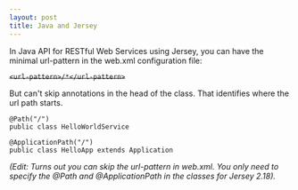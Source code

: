 ```yaml
---
layout: post
title: Java and Jersey
---
```


In Java API for RESTful Web Services using Jersey, you can have the minimal url-pattern in the web.xml configuration file:

 ~~`<url-pattern>/*</url-pattern>`~~

But can't skip annotations in the head of the class. That identifies where the url path starts.

```
@Path("/")
public class HelloWorldService
```
```
@ApplicationPath("/")
public class HelloApp extends Application
```
*(Edit: Turns out you can skip the url-pattern in web.xml. You only need to specify the @Path and @ApplicationPath in the classes for Jersey 2.18).*
